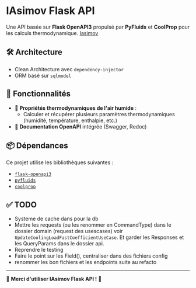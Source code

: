 # IAsimov Flask API

Une API basée sur **Flask OpenAPI3** propulsé par **PyFluids** et **CoolProp** pour les calculs thermodynamique.
[Iasimov](https://iasimov.pythonanywhere.com/openapi/)

## 🛠 Architecture
  - Clean Architecture avec `dependency-injector`
  - ORM basé sur `sqlmodel`

## 🚀 Fonctionnalités
- 💨 **Propriétés thermodynamiques de l'air humide** :
  - Calculer et récupérer plusieurs paramètres thermodynamiques (humidité, température, enthalpie, etc.)
- 📄 **Documentation OpenAPI** intégrée (Swagger, Redoc)

## 📦 Dépendances
Ce projet utilise les bibliothèques suivantes :
- [`flask-openapi3`](https://luolingchun.github.io/flask-openapi3/v4.x/)
- [`pyfluids`](https://github.com/portyanikhin/PyFluids)
- [`coolprop`](http\://coolprop.org/)

## ✅ TODO
- Systeme de cache dans pour la db
- Mettre les requests (ou les renommer en CommandType) dans le dossier domain (request des usescases) voir `UpdateCoolingLoadFastCoefficientUseCase`. Et garder les Responses et les QueryParams dans le dossier api.
- Reprendre le testing
- Faire le point sur les Field(), centraliser dans des fichiers config
- renommer les bon fichiers et les endpoints suite au refacto
---

🎉 **Merci d'utiliser IAsimov Flask API !** 🚀
